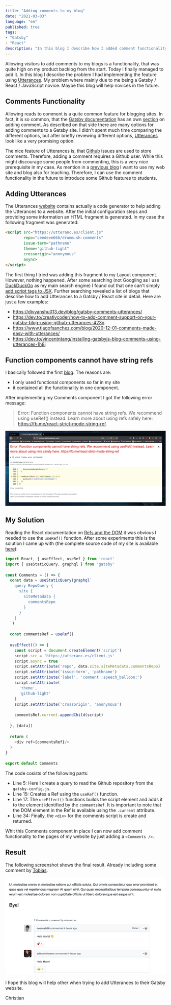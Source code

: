 ```yaml
---
title: "Adding comments to my blog"
date: "2021-03-03"
language: "en"
published: true
tags:
- "Gatsby"
- "React"
description: "In this blog I describe how I added comment functionality to my blog using the utterances project. The blog mainly describes the problems I ran into and shows how to solve them."
---
```

Allowing visitors to add comments to my blogs is a functionality, that was quite high on my product backlog from the start. Today I finally managed to add it. In this blog I describe
the problem I had implementing the feature using [Utterances](http://utteranc.es). My problem where mainly due to me being a Gatsby / React / JavaScript novice. Maybe this 
blog will help novices in the future.

## Comments Functionality

Allowing reads to comment is a quite common feature for blogging sites. In fact, it is so common, that the [Gatsby documentation](https://www.gatsbyjs.com/docs/) has an own
[section](https://www.gatsbyjs.com/docs/how-to/adding-common-features/adding-comments/) on adding comment. As described on that side there are many options
for adding comments to a Gatsby site. I didn't spent much time comparing the different options, but after briefly reviewing different options, [Utterances](https://utteranc.es/) look 
like a very promising option.

The nice feature of Utterances is, that [Github](https://github.com) issues are used to store comments. Therefore, adding a comment requires a Github user. While this might discourage 
some people from commenting, this is a very nice prerequisite in my case. As mention in a [previous blog](/blog/why-i-created-my-own-webpage) I want to use my web site and blog also
for teaching. Therefore, I can use the comment functionality in the future to introduce some Github features to students.

## Adding Utterances

The Utterances [website](https://utteranc.es/) contains actually a code generator to help adding the Utterances to a website. After the initial configuration steps and providing some
information an HTML fragment is generated. In my case the following fragment was generated:

```html
<script src="https://utteranc.es/client.js"
        repo="ceedeee666/drumm.sh-comments"
        issue-term="pathname"
        theme="github-light"
        crossorigin="anonymous"
        async>
</script>
```

The first thing I tried was adding this fragment to my Layout component. However, nothing happened. After some searching (not Googling as I use [DuckDuckGo](https://duckduckgo.com/) as 
my main search engine) I found out that one can't simply [add script tags to JSX](https://stackoverflow.com/questions/34424845/adding-script-tag-to-react-jsx/64815699). Further searching
revealed a list of blogs that describe how to add Utterances to a Gatsby / React site in detail. Here are just a few examples:

- https://divyanshu013.dev/blog/gatsby-comments-utterances/
- https://dev.to/creativcoder/how-to-add-comment-support-on-your-gatsby-blog-using-github-utterances-423n
- https://www.tiagofsanchez.com/blog/2020-12-01-comments-made-easy-with-utterances/
- https://dev.to/vincentntang/installing-gatsbyjs-blog-comments-using-utterances-1h8j

## Function components cannot have string refs

I basically followed the first [blog](https://divyanshu013.dev/blog/gatsby-comments-utterances/). The reasons are:

- I only used functional components so far in my site
- it contained all the functionality in one component. 

After implementing my Comments component I got the following error message: 

> Error: Function components cannot have string refs. We recommend using useRef() instead. 
> Learn more about using refs safely here: https://fb.me/react-strict-mode-string-ref.

![Error](./error.png)

## My Solution

Reading the React documentation on [Refs and the DOM](https://reactjs.org/docs/refs-and-the-dom.html) it was obvious I needed to use the ```useRef()``` function. 
After some experiments this is the solution I came up with (the complete source code of my site is available [here](https://github.com/ceedee666/drumm.sh)):

```javascript {numberLines}
import React, { useEffect, useRef } from 'react'
import { useStaticQuery, graphql } from 'gatsby'

const Comments = () => {
  const data = useStaticQuery(graphql`
    query RepoQuery {
      site {
        siteMetadata {
          commentsRepo
        }
      }
    }
  `)

  const commentsRef = useRef()

  useEffect(() => {
    const script = document.createElement('script')
    script.src = 'https://utteranc.es/client.js'
    script.async = true
    script.setAttribute('repo', data.site.siteMetadata.commentsRepo)
    script.setAttribute('issue-term', 'pathname')
    script.setAttribute('label', 'comment :speech_balloon:')
    script.setAttribute(
      'theme',
      'github-light'
    )
    script.setAttribute('crossorigin', 'anonymous')

    commentsRef.current.appendChild(script)

  }, [data])

  return (
    <div ref={commentsRef}/>
  )
}

export default Comments
```

The code cosists of the following parts:
- Line 5: Here I create a query to read the Github repository from the ```gatsby-config.js```.
- Line 15: Creates a Ref using the ```useRef()``` function.
- Line 17: The ```useEffect()``` functions builds the script element and adds it to the element identified by the ```commentsRef```. It is important to note
that the DOM element in the Ref is available using the ```.current``` attribute.
- Line 34: Finally, the ```<div>``` for the comments script is create and returned.


Whit this Comments component in place I can now add comment functionality to the pages of my website by just adding a ```<Comments />```. 

## Result

The following screenshot shows the final result. Already including some comment by [Tobias](https://twitter.com/tobiashofmann/).

![Comment Functionality](./result.png)

I hope this blog will help other when trying to add Utterances to their Gatsby website. 

Christian
